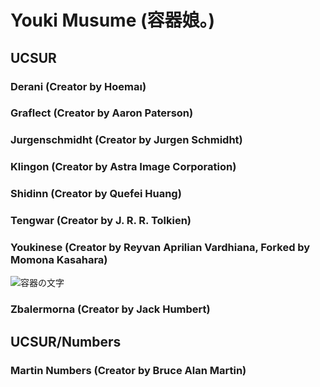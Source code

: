 # Youki Musume (容器娘。)
## UCSUR
### Derani (Creator by Hoemaı)
### Graflect (Creator by Aaron Paterson)
### Jurgenschmidht (Creator by Jurgen Schmidht)
### Klingon (Creator by Astra Image Corporation)
### Shidinn (Creator by Quefei Huang)
### Tengwar (Creator by J. R. R. Tolkien)
### Youkinese (Creator by Reyvan Aprilian Vardhiana, Forked by Momona Kasahara)
![容器の文字](https://github.com/user-attachments/assets/0ef3d914-0078-4960-8178-82f8e21bca74)
### Zbalermorna (Creator by Jack Humbert)
## UCSUR/Numbers
### Martin Numbers (Creator by Bruce Alan Martin)
